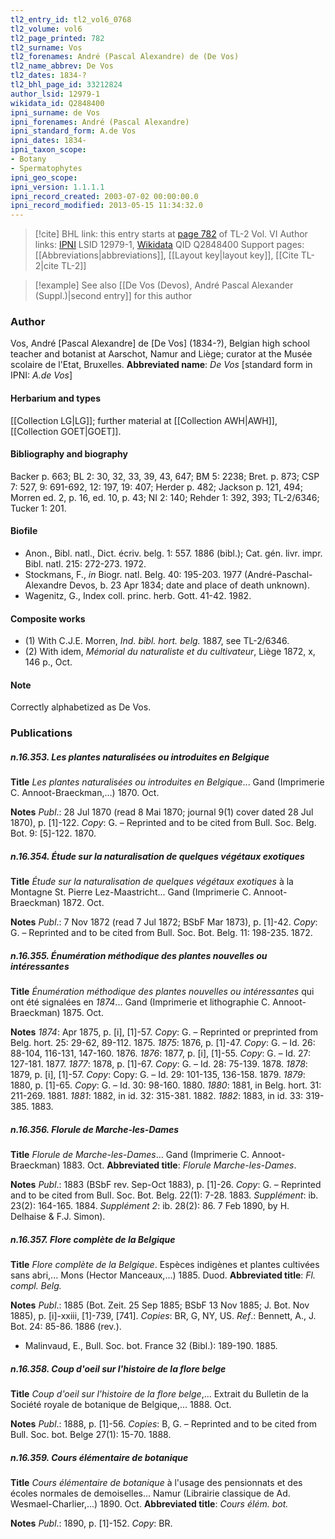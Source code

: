 ```yaml
---
tl2_entry_id: tl2_vol6_0768
tl2_volume: vol6
tl2_page_printed: 782
tl2_surname: Vos
tl2_forenames: André (Pascal Alexandre) de (De Vos)
tl2_name_abbrev: De Vos
tl2_dates: 1834-?
tl2_bhl_page_id: 33212824
author_lsid: 12979-1
wikidata_id: Q2848400
ipni_surname: de Vos
ipni_forenames: André (Pascal Alexandre)
ipni_standard_form: A.de Vos
ipni_dates: 1834-
ipni_taxon_scope: 
- Botany
- Spermatophytes
ipni_geo_scope: 
ipni_version: 1.1.1.1
ipni_record_created: 2003-07-02 00:00:00.0
ipni_record_modified: 2013-05-15 11:34:32.0
---
```


> [!cite] BHL link: this entry starts at [page 782](https://www.biodiversitylibrary.org/page/33212824) of TL-2 Vol. VI
> Author links: [IPNI](https://www.ipni.org/a/12979-1) LSID 12979-1, [Wikidata](https://www.wikidata.org/wiki/Q2848400) QID Q2848400
> Support pages: [[Abbreviations|abbreviations]], [[Layout key|layout key]], [[Cite TL-2|cite TL-2]]

> [!example] See also [[De Vos (Devos), André Pascal Alexander (Suppl.)|second entry]] for this author

### Author

Vos, André \[Pascal Alexandre\] de \[De Vos\] (1834-?), Belgian high school teacher and botanist at Aarschot, Namur and Liège; curator at the Musée scolaire de l'Etat, Bruxelles. 
**Abbreviated name**: *De Vos* \[standard form in IPNI: *A.de Vos*\]

#### Herbarium and types

[[Collection LG|LG]]; further material at [[Collection AWH|AWH]], [[Collection GOET|GOET]].

#### Bibliography and biography

Backer p. 663; BL 2: 30, 32, 33, 39, 43, 647; BM 5: 2238; Bret. p. 873; CSP 7: 527, 9: 691-692, 12: 197, 19: 407; Herder p. 482; Jackson p. 121, 494; Morren ed. 2, p. 16, ed. 10, p. 43; NI 2: 140; Rehder 1: 392, 393; TL-2/6346; Tucker 1: 201.

#### Biofile

- Anon., Bibl. natl., Dict. écriv. belg. 1: 557. 1886 (bibl.); Cat. gén. livr. impr. Bibl. natl. 215: 272-273. 1972.
- Stockmans, F., *in* Biogr. natl. Belg. 40: 195-203. 1977 (André-Paschal-Alexandre Devos, b. 23 Apr 1834; date and place of death unknown).
- Wagenitz, G., Index coll. princ. herb. Gott. 41-42. 1982.

#### Composite works

- (1) With C.J.E. Morren, *Ind. bibl. hort. belg.* 1887, see TL-2/6346.
- (2) With idem, *Mémorial du naturaliste et du cultivateur*, Liège 1872, x, 146 p., Oct.

#### Note

Correctly alphabetized as De Vos.

### Publications

##### n.16.353. Les plantes naturalisées ou introduites en Belgique

**Title**
*Les plantes naturalisées ou introduites en Belgique*... Gand (Imprimerie C. Annoot-Braeckman,...) 1870. Oct.

**Notes**
*Publ*.: 28 Jul 1870 (read 8 Mai 1870; journal 9(1) cover dated 28 Jul 1870), p. \[1\]-122.
*Copy*: G. – Reprinted and to be cited from Bull. Soc. Belg. Bot. 9: \[5\]-122. 1870.

##### n.16.354. Étude sur la naturalisation de quelques végétaux exotiques

**Title**
*Étude sur la naturalisation de quelques végétaux exotiques* à la Montagne St. Pierre Lez-Maastricht... Gand (Imprimerie C. Annoot-Braeckman) 1872. Oct.

**Notes**
*Publ*.: 7 Nov 1872 (read 7 Jul 1872; BSbF Mar 1873), p. \[1\]-42. *Copy*: G. – Reprinted and to be cited from Bull. Soc. Bot. Belg. 11: 198-235. 1872.

##### n.16.355. Énumération méthodique des plantes nouvelles ou intéressantes

**Title**
*Énumération méthodique des plantes nouvelles ou intéressantes* qui ont été signalées en *1874*... Gand (Imprimerie et lithographie C. Annoot-Braeckman) 1875. Oct.

**Notes**
*1874*: Apr 1875, p. \[i\], \[1\]-57. *Copy*: G. – Reprinted or preprinted from Belg. hort. 25: 29-62, 89-112. 1875.
*1875*: 1876, p. \[1\]-47. *Copy*: G. – Id. 26: 88-104, 116-131, 147-160. 1876.
*1876*: 1877, p. \[i\], \[1\]-55. *Copy*: G. – Id. 27: 127-181. 1877.
*1877*: 1878, p. \[1\]-67. *Copy*: G. – Id. 28: 75-139. 1878.
*1878*: 1879, p. \[i\], \[1\]-57. *Copy*: Copy: G. – Id. 29: 101-135, 136-158. 1879.
*1879*: 1880, p. \[1\]-65. *Copy*: G. – Id. 30: 98-160. 1880.
*1880*: 1881, in Belg. hort. 31: 211-269. 1881.
*1881*: 1882, in id. 32: 315-381. 1882.
*1882*: 1883, in id. 33: 319-385. 1883.

##### n.16.356. Florule de Marche-les-Dames

**Title**
*Florule de Marche-les-Dames*... Gand (Imprimerie C. Annoot-Braeckman) 1883. Oct.
**Abbreviated title**: *Florule Marche-les-Dames*.

**Notes**
*Publ*.: 1883 (BSbF rev. Sep-Oct 1883), p. \[1\]-26. *Copy*: G. – Reprinted and to be cited from Bull. Soc. Bot. Belg. 22(1): 7-28. 1883.
*Supplément*: ib. 23(2): 164-165. 1884.
*Supplément 2*: ib. 28(2): 86. 7 Feb 1890, by H. Delhaise & F.J. Simon).

##### n.16.357. Flore complète de la Belgique

**Title**
*Flore complète de la Belgique*. Espèces indigènes et plantes cultivées sans abri,... Mons (Hector Manceaux,...) 1885. Duod.
**Abbreviated title**: *Fl. compl. Belg.*

**Notes**
*Publ*.: 1885 (Bot. Zeit. 25 Sep 1885; BSbF 13 Nov 1885; J. Bot. Nov 1885), p. \[i\]-xxiii, \[1\]-739, \[741\]. *Copies*: BR, G, NY, US.
*Ref*.: Bennett, A., J. Bot. 24: 85-86. 1886 (rev.).
- Malinvaud, E., Bull. Soc. bot. France 32 (Bibl.): 189-190. 1885.

##### n.16.358. Coup d'oeil sur l'histoire de la flore belge

**Title**
*Coup d'oeil sur l'histoire de la flore belge*,... Extrait du Bulletin de la Société royale de botanique de Belgique,... 1888. Oct.

**Notes**
*Publ*.: 1888, p. \[1\]-56. *Copies*: B, G. – Reprinted and to be cited from Bull. Soc. bot. Belge 27(1): 15-70. 1888.

##### n.16.359. Cours élémentaire de botanique

**Title**
*Cours élémentaire de botanique* à l'usage des pensionnats et des écoles normales de demoiselles... Namur (Librairie classique de Ad. Wesmael-Charlier,...) 1890. Oct.
**Abbreviated title**: *Cours élém. bot.*

**Notes**
*Publ*.: 1890, p. \[1\]-152. *Copy*: BR.

